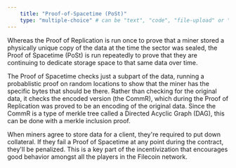 ```yaml
---
    title: "Proof-of-Spacetime (PoSt)"
    type: "multiple-choice" # can be "text", "code", "file-upload" or "multiple-choice"
---
```


Whereas the Proof of Replication is run once to prove that a miner stored a physically unique copy of the data at the time the sector was sealed, the Proof of Spacetime (PoSt) is run repeatedly to prove that they are continuing to dedicate storage space to that same data over time.

The Proof of Spacetime checks just a subpart of the data, running a probablistic proof on random locations to show that the miner has the specific bytes that should be there. Rather than checking for the original data, it checks the encoded version (the CommR), which during the Proof of Replication was proved to be an encoding of the original data. Since the CommR is a type of merkle tree called a Directed Acyclic Graph (DAG), this can be done with a merkle inclusion proof.

When miners agree to store data for a client, they're required to put down collateral. If they fail a Proof of Spacetime at any point during the contract, they'll be penalized. This is a key part of the incentivization that encourages good behavior amongst all the players in the Filecoin network.
